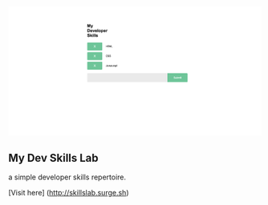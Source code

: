 <img src='./my-dev-skills-lab.png'>

## My Dev Skills Lab

a simple developer skills repertoire.

[Visit here] (http://skillslab.surge.sh)